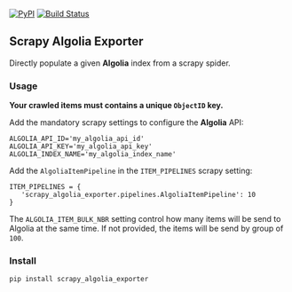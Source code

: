[![PyPI](https://img.shields.io/pypi/v/scrapy_algolia_exporter.svg)](https://pypi.python.org/pypi/scrapy_algolia_exporter) [![Build Status](https://travis-ci.org/clemfromspace/scrapy-algolia-exporter.svg?branch=master)](https://travis-ci.org/clemfromspace/scrapy-algolia-exporter)

## Scrapy Algolia Exporter

Directly populate a given **Algolia** index from a scrapy spider.

### Usage

**Your crawled items must contains a unique `ObjectID` key.**

Add the mandatory scrapy settings to configure the **Algolia** API:

```
ALGOLIA_API_ID='my_algolia_api_id'
ALGOLIA_API_KEY='my_algolia_api_key'
ALGOLIA_INDEX_NAME='my_algolia_index_name'
```

Add the `AlgoliaItemPipeline` in the `ITEM_PIPELINES` scrapy setting:

```
ITEM_PIPELINES = {
   'scrapy_algolia_exporter.pipelines.AlgoliaItemPipeline': 10
}
```


The `ALGOLIA_ITEM_BULK_NBR` setting control how many items will be send to Algolia at the same time.
If not provided, the items will be send by group of `100`.

### Install
```
pip install scrapy_algolia_exporter
```






